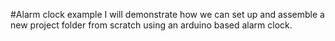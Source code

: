 #Alarm clock example
I will demonstrate how we can set up and assemble a new project folder from scratch using an arduino based alarm clock.

